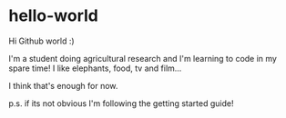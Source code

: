 # hello-world

Hi Github world :)

I'm a student doing agricultural research and I'm learning to code in my spare time!
I like elephants, food, tv and film...

I think that's enough for now.

p.s. if its not obvious I'm following the getting started guide!
